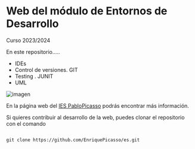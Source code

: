 # Web del módulo de Entornos de Desarrollo

Curso 2023/2024

En este repositorio.....

* IDEs
* Control de versiones. GIT
* Testing . JUNIT
* UML

![imagen](https://fpiespablopicasso.es/wp-content/uploads/2022/03/LOGOTIPO-IES-PABLO-PICASSO-texto-morado.png)

En la página web del [IES PabloPicasso](https://www.fpiespablopicasso.es) podrás encontrar más información.

Si quieres contribuir al desarrollo de la web, puedes clonar el repositorio con el comando 

```

git clone https://github.com/EnriquePicasso/es.git

```